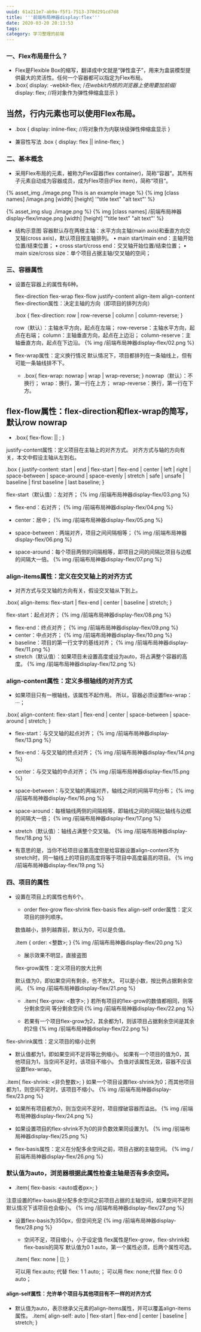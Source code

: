 ```yaml
---
uuid: 61a211e7-ab9a-f5f1-7513-378d291cd7d8
title: '''前端布局神器display:flex'''
date: 2020-03-20 20:13:53
tags:
category: 学习整理的前端
---
```


### 一、Flex布局是什么？

* Flex是Flexible Box的缩写，翻译成中文就是“弹性盒子”，用来为盒装模型提供最大的灵活性。任何一个容器都可以指定为Flex布局。
* .box{
    display: -webkit-flex; /*在webkit内核的浏览器上使用要加前缀*/
    display: flex; //将对象作为弹性伸缩盒显示
    }

## 当然，行内元素也可以使用Flex布局。

* .box {
    display: inline-flex; //将对象作为内联块级弹性伸缩盒显示
    }

* 兼容性写法
  .box {
      display: flex || inline-flex;
  }

### 二、基本概念

  * 采用Flex布局的元素，被称为Flex容器(flex container)，简称“容器”。其所有子元素自动成为容器成员，成为Flex项目(Flex item)，简称“项目”。


{% asset_img ./image.png This is an example image %}
{% img [class names] /image.png [width] [height] '"title text" "alt text"' %}

{% asset_img slug ./image.png %}
{% img [class names] /前端布局神器display-flex/image.png [width] [height] '"title text" "alt text"' %}
 *  结构示意图
  容器默认存在两根主轴：水平方向主轴(main axis)和垂直方向交叉轴(cross axis)，默认项目按主轴排列。
  • main start/main end：主轴开始位置/结束位置；
  • cross start/cross end：交叉轴开始位置/结束位置；
  • main size/cross size：单个项目占据主轴/交叉轴的空间；

### 三、容器属性

* 设置在容器上的属性有6种。

  flex-direction
  flex-wrap
  flex-flow
  justify-content
  align-item
  align-content
  flex-direction属性：决定主轴的方向（即项目的排列方向）

  .box {
    flex-direction: row | row-reverse | column | column-reverse;
  }

  row（默认）：主轴水平方向，起点在左端；
  row-reverse：主轴水平方向，起点在右端；
  column：主轴垂直方向，起点在上边沿；
  column-reserve：主轴垂直方向，起点在下边沿。
{% img /前端布局神器display-flex/02.png %}
* flex-wrap属性：定义换行情况 默认情况下，项目都排列在一条轴线上，但有可能一条轴线排不下。

  * .box{
    flex-wrap: nowrap | wrap | wrap-reverse;
  }
  nowrap（默认）：不换行；
  wrap：换行，第一行在上方；
  wrap-reverse：换行，第一行在下方。

##  flex-flow属性：flex-direction和flex-wrap的简写，默认row nowrap

  * .box{
      flex-flow: <flex-direction> || <flex-wrap>;
  }

  justify-content属性：定义项目在主轴上的对齐方式。
  对齐方式与轴的方向有关，本文中假设主轴从左到右。

  .box {
    justify-content: start | end | flex-start | flex-end | center | left | right | space-between | space-around | space-evenly | stretch | safe | unsafe | baseline | first baseline | last baseline;
  }

  flex-start（默认值）：左对齐；
{% img /前端布局神器display-flex/03.png %}

  * flex-end：右对齐；
{% img /前端布局神器display-flex/04.png %}

  * center：居中；
{% img /前端布局神器display-flex/05.png %}

  * space-between：两端对齐，项目之间间隔相等；
{% img /前端布局神器display-flex/06.png %}

  * space-around：每个项目两侧的间隔相等，即项目之间的间隔比项目与边框的间隔大一倍。
{% img /前端布局神器display-flex/07.png %}

### align-items属性：定义在交叉轴上的对齐方式

  * 对齐方式与交叉轴的方向有关，假设交叉轴从下到上。

  .box{
      align-items: flex-start | flex-end | center | baseline | stretch;
  }

  flex-start：起点对齐；
{% img /前端布局神器display-flex/08.png %}
  * flex-end：终点对齐；
{% img /前端布局神器display-flex/09.png %}
  * center：中点对齐；
{% img /前端布局神器display-flex/10.png %}
  * baseline：项目的第一行文字的基线对齐；
{% img /前端布局神器display-flex/11.png %}
  * stretch（默认值）：如果项目未设置高度或设为auto，将占满整个容器的高度。
{% img /前端布局神器display-flex/12.png %}

### align-content属性：定义多根轴线的对齐方式

  * 如果项目只有一根轴线，该属性不起作用。
  所以，容器必须设置flex-wrap：···；

  .box{
      align-content: flex-start | flex-end | center | space-between | space-around | stretch;
  }

  * flex-start：与交叉轴的起点对齐；
{% img /前端布局神器display-flex/13.png %}

  * flex-end：与交叉轴的终点对齐；
{% img /前端布局神器display-flex/14.png %}

  * center：与交叉轴的中点对齐；
{% img /前端布局神器display-flex/15.png %}

  * space-between：与交叉轴的两端对齐，轴线之间的间隔平均分布；
{% img /前端布局神器display-flex/16.png %}

  * space-around：每根轴线两侧的间隔相等，即轴线之间的间隔比轴线与边框的间隔大一倍；
{% img /前端布局神器display-flex/17.png %}

  * stretch（默认值）：轴线占满整个交叉轴。
{% img /前端布局神器display-flex/18.png %}

  * 有意思的是，当你不给项目设置高度但是给容器设置align-content不为stretch时，同一轴线上的项目的高度将等于项目中高度最高的项目。
{% img /前端布局神器display-flex/19.png %}


### 四、项目的属性

* 设置在项目上的属性也有6个。

  * order
  flex-grow
  flex-shrink
  flex-basis
  flex
  align-self
  order属性：定义项目的排列顺序。

  数值越小，排列越靠前，默认为0，可以是负值。

  .item {
      order: <整数>;
  }
{% img /前端布局神器display-flex/20.png %}

  * 展示效果不明显，直接盗图

  flex-grow属性：定义项目的放大比例

  默认值为0，即如果空间有剩余，也不放大。
  可以是小数，按比例占据剩余空间。
{% img /前端布局神器display-flex/21.png %}

  * .item{
      flex-grow: <数字>;
  }
  若所有项目的flex-grow的数值都相同，则等分剩余空间
  等分剩余空间
{% img /前端布局神器display-flex/22.png %}

  * 若果有一个项目flex-grow为2，其余都为1，则该项目占据剩余空间是其余的2倍
{% img /前端布局神器display-flex/22.png %}

flex-shrink属性：定义项目的缩小比例

  * 默认值都为1，即如果空间不足将等比例缩小。
  如果有一个项目的值为0，其他项目为1，当空间不足时，该项目不缩小。
  负值对该属性无效，容器不应该设置flex-wrap。

  .item{
      flex-shrink: <非负整数>;
  }
  如果一个项目设置flex-shrink为0；而其他项目都为1，则空间不足时，该项目不缩小。
{% img /前端布局神器display-flex/23.png %}

  * 如果所有项目都为0，则当空间不足时，项目撑破容器而溢出。
{% img /前端布局神器display-flex/24.png %}

  * 如果设置项目的flex-shrink不为0的非负数效果同设置为1。
{% img /前端布局神器display-flex/25.png %}

  * flex-basis属性：定义在分配多余空间之前，项目占据的主轴空间。
{% img /前端布局神器display-flex/26.png %}


### 默认值为auto，浏览器根据此属性检查主轴是否有多余空间。

  * .item{
      flex-basis:  <auto或者px>;
  }

  注意设置的flex-basis是分配多余空间之前项目占据的主轴空间，如果空间不足则默认情况下该项目也会缩小。
{% img /前端布局神器display-flex/27.png %}

* 设置flex-basis为350px，但空间充足
{% img /前端布局神器display-flex/28.png %}

  * 空间不足，项目缩小，小于设定值
  flex属性是flex-grow，flex-shrink和flex-basis的简写
  默认值为0 1 auto，第一个属性必须，后两个属性可选。

  .item{
      flex: none | [<flex-grow><flex-shrink><flex-basis>];
  }

  可以用 flex:auto; 代替 flex: 1 1 auto;；
  可以用 flex: none;代替 flex: 0 0 auto；

####  align-self属性：允许单个项目与其他项目有不一样的对齐方式
  * 默认值为auto，表示继承父元素的align-items属性，并可以覆盖align-items属性。
  .item{
  align-self: auto | flex-start | flex-end | center | baseline | stretch;
  }